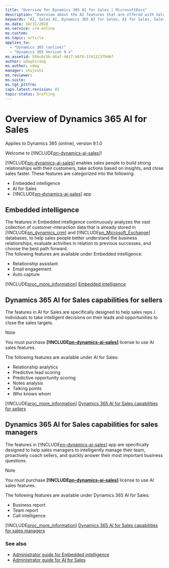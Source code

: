 ```yaml
---
title: "Overview for Dynamics 365 AI for Sales | MicrosoftDocs"
description: "Overview about the AI features that are offered with Sales"
keywords: "AI, Sales AI, Dynamics 365 AI for Sales, AI for Sales, Sales"
ms.date: 10/31/2018
ms.service: crm-online
ms.custom: 
ms.topic: article
applies_to:
  - "Dynamics 365 (online)"
  - "Dynamics 365 Version 9.x"
ms.assetid: 556c6c5b-d6a7-4017-b6f8-1f413237946f
author: udaykirang
ms.author: udag
manager: shujoshi
ms.reviewer: 
ms.suite: 
ms.tgt_pltfrm: 
caps.latest.revision: 01
topic-status: Drafting
---
```

# Overview of Dynamics 365 AI for Sales

Applies to Dynamics 365 (online), version 9.1.0<br>

Welcome to [!INCLUDE[pn-dynamics-ai-sales](../includes/pn-dynamics-ai-sales.md)]!

[!INCLUDE[pn-dynamics-ai-sales](../includes/pn-dynamics-ai-sales.md)] enables sales people to build strong relationships with their customers, take actions based on insights, and close sales faster. These features are categorized into the following:
- Embedded intelligence
- AI for Sales
- [!INCLUDE[pn-dynamics-ai-sales](../includes/pn-dynamics-ai-sales.md)] app


## Embedded intelligence
The features in Embedded intelligence continuously analyzes the vast collection of customer-interaction data that is already stored in [!INCLUDE[pn_dynamics_crm](../includes/pn-dynamics-crm.md)] and [!INCLUDE[pn_Microsoft_Exchange](../includes/pn-microsoft-exchange.md)] databases, to help sales people better understand the business relationships, evaluate activities in relation to previous successes, and choose the best path forward.<br>
The following features are available under Embedded intelligence:
- Relationship assistant
- Email engagement
- Auto capture

[!INCLUDE[proc_more_information](../includes/proc-more-information.md)] [Embedded intelligence](embedded-intelligence.md)

## Dynamics 365 AI for Sales capabilities for sellers
The features in AI for Sales are specifically designed to help sales reps / individuals to take intelligent decisions on their leads and opportunities to close the sales targets. <br>
> [!NOTE]
> You must purchase **[!INCLUDE[pn-dynamics-ai-sales](../includes/pn-dynamics-ai-sales.md)]** license to use AI sales features.

The following features are available under AI for Sales:
- Relationship analytics
- Predictive lead scoring
- Predictive opportunity scoring
- Notes analysis
- Talking points
- Who knows whom

[!INCLUDE[proc_more_information](../includes/proc-more-information.md)] [Dynamics 365 AI for Sales capabilities for sellers](sales-insights-addon.md)

## Dynamics 365 AI for Sales capabilities for sales managers
The features in [!INCLUDE[pn-dynamics-ai-sales](../includes/pn-dynamics-ai-sales.md)] app are specifically designed to help sales managers to intelligently manage their team, proactively coach sellers, and quickly answer their most important business questions.<br>
> [!NOTE]
> You must purchase **[!INCLUDE[pn-dynamics-ai-sales](../includes/pn-dynamics-ai-sales.md)]** license to use AI sales features.

The following features are available under Dynamics 365 AI for Sales:  
- Business report
- Team report
- Call intelligence

[!INCLUDE[proc_more_information](../includes/proc-more-information.md)] [Dynamics 365 AI for Sales capabilities for sales managers](dynamics365-ai-sales-app.md)

### See also

- [Administrator guide for Embedded intelligence](../sales/configure-enable-embedded-intelligence.md)
- [Administrator guide for AI for Sales](../sales/configure-enable-sales-insights-addon.md)